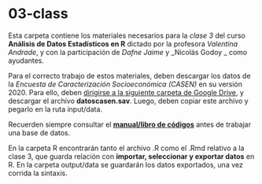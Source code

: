 # 03-class

Esta carpeta contiene los materiales necesarios para la _clase 3_ del curso **Análisis de Datos Estadísticos en R** dictado por la profesora _Valentina Andrade_, y con la participación de _Dafne Jaime_ y _Nicolás Godoy _ como ayudantes.

Para el correcto trabajo de estos materiales, deben descargar los datos de la *Encuesta de Caracterización Socioeconómica (CASEN)* en su versión 2020. Para ello, deben [dirigirse a la siguiente carpeta de Google Drive](https://drive.google.com/drive/folders/1Orgb3Qb9LcjTfjYMdIdy7SWd3xDMrTbG?usp=sharing), y descargar el archivo **datoscasen.sav**. Luego, deben copiar este archivo y pegarlo en la ruta input/data. 

Recuerden siempre consultar el [**manual/libro de códigos**](http://observatorio.ministeriodesarrollosocial.gob.cl/storage/docs/casen/2020/Libro_de_codigos_Base_de_Datos_Casen_en_Pandemia_2020.pdf) antes de trabajar una base de datos.

En la carpeta R encontrarán tanto el archivo .R como el .Rmd relativo a la clase 3, que guarda relación con **importar, seleccionar y exportar datos** en R. En la carpeta output/data se guardarán los datos exportados, una vez corrida la sintaxis. 